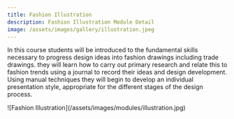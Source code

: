 ```yaml
---
title: Fashion Illustration
description: Fashion Illustration Module Detail
image: /assets/images/gallery/illustration.jpeg
---
```


In this course students will be introduced  to the fundamental skills necessary to progress design ideas into fashion drawings 
including trade drawings. they will learn how to carry out primary research and relate this to fashion trends using a journal to record 
their ideas and design development. Using manual techniques they will begin to develop an individual presentation style, 
appropriate for the different stages of the design process.

<div class="w-full h-auto m-auto flex py-4 px-4 justify-center items-center">
  ![Fashion Illustration](/assets/images/modules/illustration.jpg)
</div>